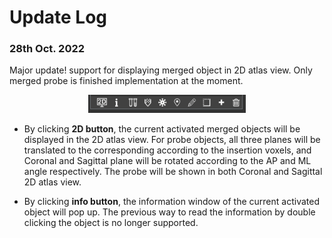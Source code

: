 # Update Log

### 28th Oct. 2022
Major update! 
support for displaying merged object in 2D atlas view. Only merged probe is finished implementation at the moment. 

<p align="center">
<img src="image/update_log_281022.png" width="50%">
</p>


- By clicking **2D button**, the current activated merged objects will be displayed in the 2D atlas view. 
For probe objects, all three planes will be translated to the corresponding according to the insertion voxels,
and Coronal and Sagittal plane will be rotated according to the AP and ML angle respectively. 
The probe will be shown in both Coronal and Sagittal 2D atlas view.


- By clicking **info button**, the information window of the current activated object will pop up. 
The previous way to read the information by double clicking the object is no longer supported. 
